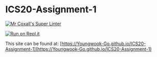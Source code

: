 # ICS20-Assignment-1

[![Mr Coxall's Super Linter](https://github.com/Youngwook-Go/ICS20-Assignment-1/workflows/Mr%20Coxall's%20Super%20Linter/badge.svg)](https://github.com/Youngwook-Go/ICS20-Assignment-1/actions/)

[![Run on Repl.it](https://repl.it/badge/github/\Youngwook-Go/ICS20-Assignment-1)](https://repl.it/github/Youngwook-Go/ICS20-Assignment-1)

This site can be found at: [https://Youngwook-Go.github.io/ICS20-Assignment-1](https://Youngwook-Go.github.io/ICS20-Assignment-1)
